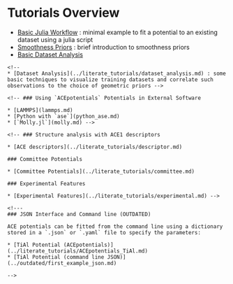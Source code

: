
# Tutorials Overview

* [Basic Julia Workflow](../literate_tutorials/basic_julia_workflow.md) : minimal example to fit a potential to an existing dataset using a julia script 
* [Smoothness Priors](../literate_tutorials/smoothness_priors.md) : brief introduction to smoothness priors
* [Basic Dataset Analysis](../literate_tutorials/dataset_analysis.md)

```@raw html
<!--
* [Dataset Analysis](../literate_tutorials/dataset_analysis.md) : some basic techniques to visualize training datasets and correlate such observations to the choice of geometric priors -->

<!-- ### Using `ACEpotentials` Potentials in External Software

* [LAMMPS](lammps.md)
* [Python with `ase`](python_ase.md)
* [`Molly.jl`](molly.md) -->

<!-- ### Structure analysis with ACE1 descriptors

* [ACE descriptors](../literate_tutorials/descriptor.md)

### Committee Potentials

* [Committee Potentials](../literate_tutorials/committee.md)

### Experimental Features

* [Experimental Features](../literate_tutorials/experimental.md) -->
```

```@raw html 
<!---
### JSON Interface and Command line (OUTDATED)

ACE potentials can be fitted from the command line using a dictionary stored in a `.json` or `.yaml` file to specify the parameters:

* [TiAl Potential (ACEpotentials)](../literate_tutorials/ACEpotentials_TiAl.md)
* [TiAl Potential (command line JSON)](../outdated/first_example_json.md)

-->
```
